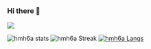 ### Hi there 👋

![](https://komarev.com/ghpvc/?username=Gruce&color=6d66eb&label=Profile_Views)
 
![hmh6a stats](https://github-readme-stats.vercel.app/api?username=hmh6a&show_icons=true&theme=tokyonight) 
![hmh6a Streak](https://github-readme-streak-stats.herokuapp.com/?user=hmh6a&theme=tokyonight)
[![hmh6a Langs](https://github-readme-stats.vercel.app/api/top-langs/?username=hmh6a)](https://github.com/hmh6a/readings-nuxt)

